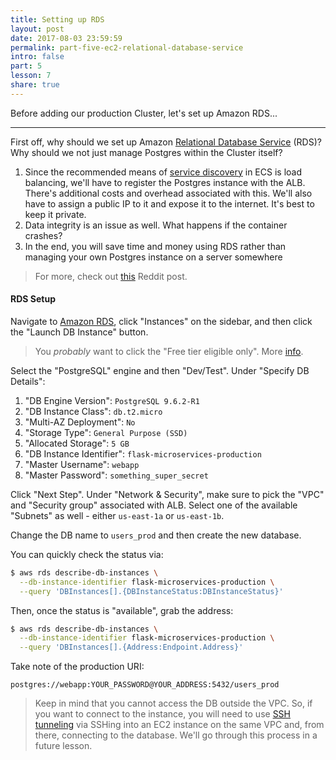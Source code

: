 ```yaml
---
title: Setting up RDS
layout: post
date: 2017-08-03 23:59:59
permalink: part-five-ec2-relational-database-service
intro: false
part: 5
lesson: 7
share: true
---
```


Before adding our production Cluster, let's set up Amazon RDS...

---

First off, why should we set up Amazon [Relational Database Service](https://aws.amazon.com/rds/) (RDS)? Why should we not just manage Postgres within the Cluster itself?

1. Since the recommended means of [service discovery](https://en.wikipedia.org/wiki/Service_discovery) in ECS is load balancing, we'll have to register the Postgres instance with the ALB. There's additional costs and overhead associated with this. We'll also have to assign a public IP to it and expose it to the internet. It's best to keep it private.
1. Data integrity is an issue as well. What happens if the container crashes?
1. In the end, you will save time and money using RDS rather than managing your own Postgres instance on a server somewhere

> For more, check out [this](https://www.reddit.com/r/devops/comments/4tt6za/use_aws_ecs_with_docker_for_a_postgres_db_or_aws/) Reddit post.

#### RDS Setup

Navigate to [Amazon RDS](https://console.aws.amazon.com/rds), click "Instances" on the sidebar, and then click the "Launch DB Instance" button.

> You *probably* want to click the "Free tier eligible only". More [info](https://aws.amazon.com/free/).


Select the "PostgreSQL" engine and then "Dev/Test". Under "Specify DB Details":

1. "DB Engine Version": `PostgreSQL 9.6.2-R1`
1. "DB Instance Class": `db.t2.micro`
1. "Multi-AZ Deployment": `No`
1. "Storage Type": `General Purpose (SSD)`
1. "Allocated Storage": `5 GB`
1. "DB Instance Identifier": `flask-microservices-production`
1. "Master Username": `webapp`
1. "Master Password": `something_super_secret`

Click "Next Step". Under "Network & Security", make sure to pick the "VPC" and "Security group" associated with ALB. Select one of the available "Subnets" as well - either `us-east-1a` or `us-east-1b`.

Change the DB name to `users_prod` and then create the new database.

You can quickly check the status via:

```sh
$ aws rds describe-db-instances \
  --db-instance-identifier flask-microservices-production \
  --query 'DBInstances[].{DBInstanceStatus:DBInstanceStatus}'
```

Then, once the status is "available", grab the address:

```sh
$ aws rds describe-db-instances \
  --db-instance-identifier flask-microservices-production \
  --query 'DBInstances[].{Address:Endpoint.Address}'
```

Take note of the production URI:

```
postgres://webapp:YOUR_PASSWORD@YOUR_ADDRESS:5432/users_prod
```

> Keep in mind that you cannot access the DB outside the VPC. So, if you want to connect to the instance, you will need to use [SSH tunneling](https://en.wikipedia.org/wiki/Tunneling_protocol#Secure_Shell_tunneling) via SSHing into an EC2 instance on the same VPC and, from there, connecting to the database.  We'll go through this process in a future lesson.
